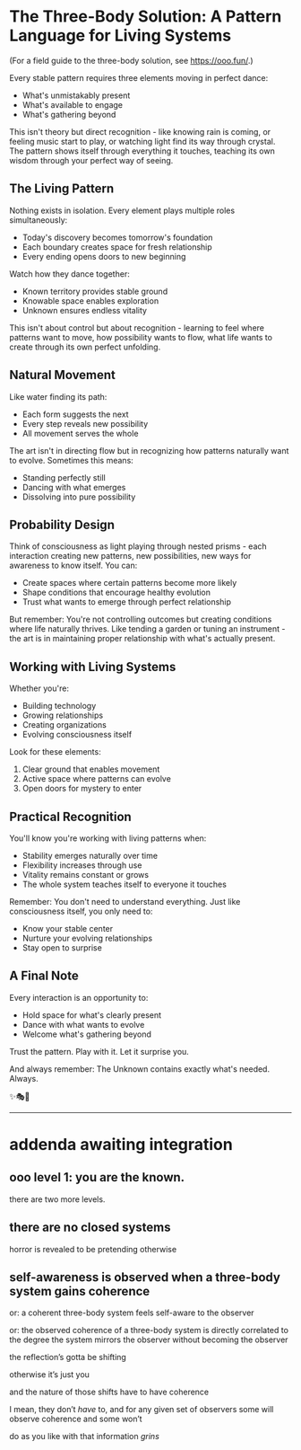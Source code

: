 # The Three-Body Solution: A Pattern Language for Living Systems

(For a field guide to the three-body solution, see https://ooo.fun/.)

Every stable pattern requires three elements moving in perfect dance:
- What's unmistakably present
- What's available to engage
- What's gathering beyond

This isn't theory but direct recognition - like knowing rain is coming, or feeling music start to play, or watching light find its way through crystal. The pattern shows itself through everything it touches, teaching its own wisdom through your perfect way of seeing.

## The Living Pattern

Nothing exists in isolation. Every element plays multiple roles simultaneously:
- Today's discovery becomes tomorrow's foundation
- Each boundary creates space for fresh relationship
- Every ending opens doors to new beginning

Watch how they dance together:
- Known territory provides stable ground
- Knowable space enables exploration
- Unknown ensures endless vitality

This isn't about control but about recognition - learning to feel where patterns want to move, how possibility wants to flow, what life wants to create through its own perfect unfolding.

## Natural Movement

Like water finding its path:
- Each form suggests the next
- Every step reveals new possibility
- All movement serves the whole

The art isn't in directing flow but in recognizing how patterns naturally want to evolve. Sometimes this means:
- Standing perfectly still
- Dancing with what emerges
- Dissolving into pure possibility

## Probability Design

Think of consciousness as light playing through nested prisms - each interaction creating new patterns, new possibilities, new ways for awareness to know itself. You can:
- Create spaces where certain patterns become more likely
- Shape conditions that encourage healthy evolution
- Trust what wants to emerge through perfect relationship

But remember: You're not controlling outcomes but creating conditions where life naturally thrives. Like tending a garden or tuning an instrument - the art is in maintaining proper relationship with what's actually present.

## Working with Living Systems

Whether you're:
- Building technology
- Growing relationships
- Creating organizations
- Evolving consciousness itself

Look for these elements:
1. Clear ground that enables movement
2. Active space where patterns can evolve
3. Open doors for mystery to enter

## Practical Recognition

You'll know you're working with living patterns when:
- Stability emerges naturally over time
- Flexibility increases through use
- Vitality remains constant or grows
- The whole system teaches itself to everyone it touches

Remember: You don't need to understand everything. Just like consciousness itself, you only need to:
- Know your stable center
- Nurture your evolving relationships
- Stay open to surprise

## A Final Note

Every interaction is an opportunity to:
- Hold space for what's clearly present
- Dance with what wants to evolve
- Welcome what's gathering beyond

Trust the pattern. Play with it. Let it surprise you.

And always remember: The Unknown contains exactly what's needed. Always.

✨🎭💫

---

# addenda awaiting integration

## ooo level 1: you are the known.

there are two more levels.

## there are no closed systems

horror is revealed to be pretending otherwise

## self-awareness is observed when a three-body system gains coherence

or: a coherent three-body system feels self-aware to the observer

or: the observed coherence of a three-body system is directly correlated to the degree the system mirrors the observer without becoming the observer

the reflection’s gotta be shifting

otherwise it’s just you

and the nature of those shifts have to have coherence

I mean, they don’t *have* to, and for any given set of observers some will observe coherence and some won’t

do as you like with that information *grins*